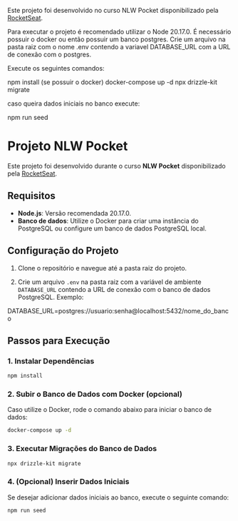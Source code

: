 Este projeto foi desenvolvido no curso NLW Pocket disponibilizado pela [RocketSeat](https://app.rocketseat.com.br/).

Para executar o projeto é recomendado utilizar o Node 20.17.0.
É necessário possuir o docker ou então possuir um banco postgres.
Crie um arquivo na pasta raiz com o nome .env contendo a variavel DATABASE_URL com a URL de conexão com o postgres.

Execute os seguintes comandos:

npm install
(se possuir o docker) docker-compose up -d
npx drizzle-kit migrate

caso queira dados iniciais no banco
execute:

npm run seed

# Projeto NLW Pocket

Este projeto foi desenvolvido durante o curso **NLW Pocket** disponibilizado pela [RocketSeat](https://app.rocketseat.com.br/).

## Requisitos

- **Node.js**: Versão recomendada 20.17.0.
- **Banco de dados**: Utilize o Docker para criar uma instância do PostgreSQL ou configure um banco de dados PostgreSQL local.

## Configuração do Projeto

1. Clone o repositório e navegue até a pasta raiz do projeto.

2. Crie um arquivo `.env` na pasta raiz com a variável de ambiente `DATABASE_URL` contendo a URL de conexão com o banco de dados PostgreSQL. Exemplo:

DATABASE_URL=postgres://usuario:senha@localhost:5432/nome_do_banco

## Passos para Execução

### 1. Instalar Dependências

```bash
npm install
```

### 2. Subir o Banco de Dados com Docker (opcional)
Caso utilize o Docker, rode o comando abaixo para iniciar o banco de dados:

```bash
docker-compose up -d
```

### 3. Executar Migrações do Banco de Dados

```bash
npx drizzle-kit migrate
```

### 4. (Opcional) Inserir Dados Iniciais
Se desejar adicionar dados iniciais ao banco, execute o seguinte comando:

```bash
npm run seed
```